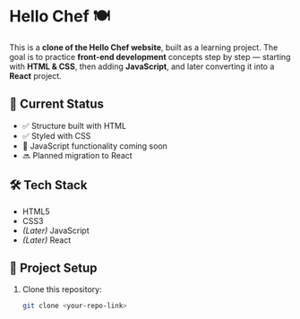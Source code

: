 # Hello Chef 🍽️  

This is a **clone of the Hello Chef website**, built as a learning project. The goal is to practice **front-end development** concepts step by step — starting with **HTML & CSS**, then adding **JavaScript**, and later converting it into a **React** project.  

## 🚀 Current Status  
- ✅ Structure built with HTML  
- ✅ Styled with CSS  
- 🔄 JavaScript functionality coming soon  
- 🔜 Planned migration to React  

## 🛠️ Tech Stack  
- HTML5  
- CSS3  
- *(Later)* JavaScript  
- *(Later)* React  

## 📂 Project Setup  
1. Clone this repository:  
   ```bash
   git clone <your-repo-link>
